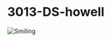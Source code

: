 # 3013-DS-howell

![Smiling](https://user-images.githubusercontent.com/54634193/65060931-6f4c9380-d93e-11e9-9402-3ceff58b6934.jpg)
